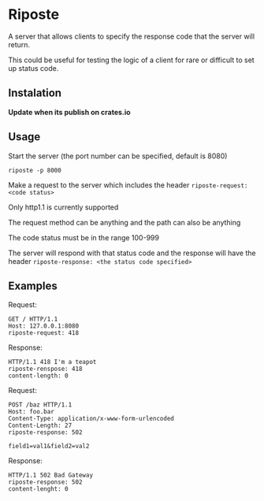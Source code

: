 # Riposte

A server that allows clients to specify the response code that the server will return.

This could be useful for testing the logic of a client for rare or difficult to set up status code.

## Instalation

**Update when its publish on crates.io**

## Usage

Start the server (the port number can be specified, default is 8080)

    riposte -p 8000

Make a request to the server which includes the header `riposte-request: <code status>`

Only http1.1 is currently supported

The request method can be anything and the path can also be anything 

The code status must be in the range 100-999

The server will respond with that status code and the response will have the header `riposte-response: <the status code specified>`

## Examples

Request:

    GET / HTTP/1.1
    Host: 127.0.0.1:8080
    riposte-request: 418

Response:

    HTTP/1.1 418 I'm a teapot
    riposte-renspose: 418
    content-length: 0

Request:

    POST /baz HTTP/1.1
    Host: foo.bar
    Content-Type: application/x-www-form-urlencoded
    Content-Length: 27
    riposte-response: 502

    field1=val1&field2=val2

Response:

    HTTP/1.1 502 Bad Gateway
    riposte-response: 502
    content-lenght: 0

